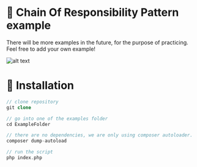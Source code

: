 # 🔗 Chain Of Responsibility Pattern example

There will be more examples in the future, for the purpose of practicing. Feel free to add your own example!

![alt text](https://refactoring.guru/images/patterns/diagrams/chain-of-responsibility/solution1-en.png?id=dccad3e628bd2b8f1856)

# 🔧 Installation

```php
// clone repository
git clone

// go into one of the examples folder
cd ExampleFolder

// there are no dependencies, we are only using composer autoloader.
composer dump-autoload

// run the script
php index.php
```
